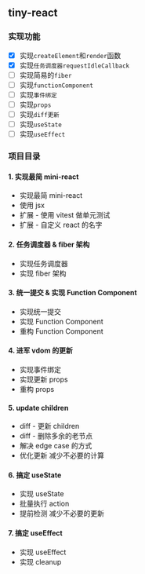 ## tiny-react

### 实现功能

- [x] 实现`createElement`和`render`函数
- [x] 实现`任务调度器requestIdleCallback`
- [ ] 实现简易的`fiber`
- [ ] 实现`functionComponent`
- [ ] 实现`事件绑定`
- [ ] 实现`props`
- [ ] 实现`diff更新`
- [ ] 实现`useState`
- [ ] 实现`useEffect`

### 项目目录

#### 1. 实现最简 mini-react

- 实现最简 mini-react
- 使用 jsx
- 扩展 - 使用 vitest 做单元测试
- 扩展 - 自定义 react 的名字

#### 2. 任务调度器 & fiber 架构

- 实现任务调度器
- 实现 fiber 架构

#### 3. 统一提交 & 实现 Function Component

- 实现统一提交
- 实现 Function Component
- 重构 Function Component

#### 4. 进军 vdom 的更新

- 实现事件绑定
- 实现更新 props
- 重构 props

#### 5. update children

- diff - 更新 children
- diff - 删除多余的老节点
- 解决 edge case 的方式
- 优化更新 减少不必要的计算

#### 6. 搞定 useState

- 实现 useState
- 批量执行 action
- 提前检测 减少不必要的更新

#### 7. 搞定 useEffect

- 实现 useEffect
- 实现 cleanup
